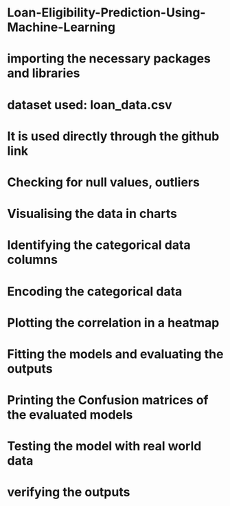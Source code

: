 # Loan-Eligibility-Prediction-Using-Machine-Learning
# importing the necessary packages and libraries 
# dataset used: loan_data.csv 
# It is used directly through the github link
# Checking for null values, outliers
# Visualising the data in charts
# Identifying the categorical data columns
# Encoding the categorical data
# Plotting the correlation in a heatmap
# Fitting the models and evaluating the outputs
# Printing the Confusion matrices of the evaluated models
# Testing the model with real world data
# verifying the outputs
